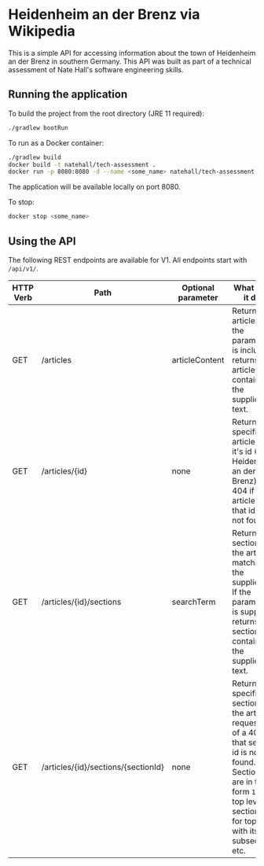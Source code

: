 # Heidenheim an der Brenz via Wikipedia
This is a simple API for accessing information about the town of Heidenheim an der Brenz in southern Germany. This API was built as part of a technical assessment of Nate Hall's software engineering skills.

## Running the application
To build the project from the root directory (JRE 11 required):

```bash
./gradlew bootRun
```

To run as a Docker container:

```bash
./gradlew build
docker build -t natehall/tech-assessment .
docker run -p 8080:8080 -d --name <some_name> natehall/tech-assessment
```

The application will be available locally on port 8080.

To stop:

```bash
docker stop <some_name>
```

## Using the API
The following REST endpoints are available for V1. All endpoints start with `/api/v1/`.

| HTTP Verb    | Path          | Optional parameter   | What does it do?
|--------------|---------------|----------------------|-------------------
| GET          | /articles     | articleContent       | Returns all articles. If the parameter is included, returns all articles containing the supplied text.
| GET          | /articles/{id}| none                 | Returns the specific article by it's id (1 for Heidenheim an der Brenz) or a 404 if the article with that id is not found.
| GET          | /articles/{id}/sections | searchTerm | Returns all sections of the article matching the supplied id. If the parameter is supplied, returns all sections containing the supplied text.
| GET          | /articles/{id}/sections/{sectionId} | none | Returns the specific section of the article requested, of a 404 if that section id is not found. Section ids are in the form `1` for a top level section, `1-2` for top level with its first subsection, etc.
